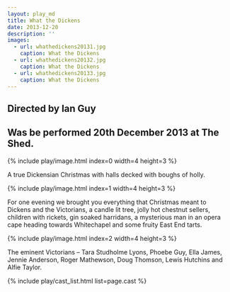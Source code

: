 ```yaml
---
layout: play_md
title: What the Dickens
date: 2013-12-20
description: ''
images:
  - url: whathedickens20131.jpg
    caption: What the Dickens
  - url: whathedickens20132.jpg
    caption: What the Dickens
  - url: whathedickens20133.jpg
    caption: What the Dickens
---
```


## Directed by Ian Guy

## Was be performed 20th December 2013 at The Shed.

{% include play/image.html index=0 width=4 height=3 %}

A true Dickensian Christmas with halls decked with boughs of holly.

{% include play/image.html index=1 width=4 height=3 %}

For one evening we brought you everything that Christmas meant to Dickens and the Victorians,  a candle lit tree, jolly hot chestnut sellers, children with rickets, gin soaked harridans,   a mysterious man in an opera cape heading towards Whitechapel and some fruity East End tarts.

{% include play/image.html index=2 width=4 height=3 %}

The eminent Victorians – Tara Studholme Lyons, Phoebe Guy, Ella James, Jennie Anderson, Roger Mathewson, Doug Thomson, Lewis Hutchins and Alfie Taylor.

{% include play/cast_list.html list=page.cast %}
